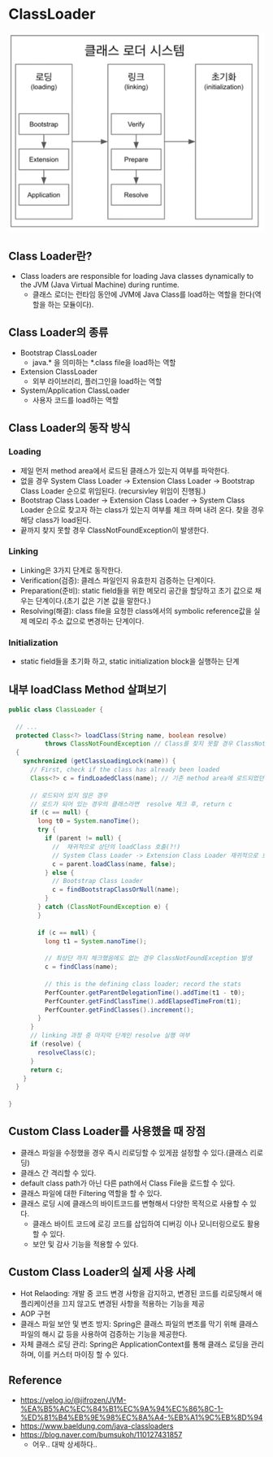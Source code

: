 # ClassLoader

![class-loader-system](./image/class-loader-system.png)

## Class Loader란?
* Class loaders are responsible for loading Java classes dynamically to the JVM (Java Virtual Machine) during runtime.
  * 클래스 로더는 런타임 동안에 JVM에 Java Class를 load하는 역할을 한다(역할을 하는 모듈이다).

## Class Loader의 종류
* Bootstrap ClassLoader
  * java.* 을 의미하는 *.class file을 load하는 역할
* Extension ClassLoader
  * 외부 라이브러리, 플러그인을 load하는 역할
* System/Application ClassLoader
  * 사용자 코드를 load하는 역할


## Class Loader의 동작 방식

### Loading
* 제일 먼저 method area에서 로드된 클래스가 있는지 여부를 파악한다.
* 없을 경우 System Class Loader -> Extension Class Loader -> Bootstrap Class Loader 순으로 위임된다. (recursivley 위임이 진행됨.)
* Bootstrap Class Loader -> Extension Class Loader -> System Class Loader 순으로 찾고자 하는 class가 있는지 여부를 체크 하며 내려 온다. 찾을 경우 해당 class가 load된다.
* 끝까지 찾지 못할 경우 ClassNotFoundException이 발생한다.

### Linking
* Linking은 3가지 단계로 동작한다.
* Verification(검증): 클레스 파일인지 유효한지 검증하는 단계이다.
* Preparation(준비): static field들을 위한 메모리 공간을 할당하고 초기 값으로 채우는 단계이다.(초기 값은 기본 값을 말한다.)
* Resolving(해결): class file을 요청한 class에서의 symbolic reference값을 실제 메모리 주소 값으로 변경하는 단계이다.


### Initialization
* static field들을 초기화 하고, static initialization block을 실행하는 단계 



## 내부 loadClass Method 살펴보기

```java
public class ClassLoader {
	
  // ...
  protected Class<?> loadClass(String name, boolean resolve)
          throws ClassNotFoundException // Class를 찾지 못할 경우 ClassNotFoundException발생 시킴
  {
    synchronized (getClassLoadingLock(name)) {
      // First, check if the class has already been loaded
      Class<?> c = findLoadedClass(name); // 기존 method area에 로드되었던 class였는지를 체크
      
      // 로드되어 있지 않은 경우
      // 로드가 되어 있는 경우의 클래스라면  resolve 체크 후, return c
      if (c == null) {
        long t0 = System.nanoTime();
        try {
          if (parent != null) {
            //  재귀적으로 상단의 loadClass 호출(?!)
            // System Class Loader -> Extension Class Loader 재귀적으로 호출 시 최상단에 null인 경우 아래 findBootstrapClassOrNull Method 호출
            c = parent.loadClass(name, false);
          } else {
            // Bootstrap Class Loader
            c = findBootstrapClassOrNull(name);
          }
        } catch (ClassNotFoundException e) {
        }

        if (c == null) {
          long t1 = System.nanoTime();
					
          // 최상단 까지 체크했음에도 없는 경우 ClassNotFoundException 발생
          c = findClass(name);

          // this is the defining class loader; record the stats
          PerfCounter.getParentDelegationTime().addTime(t1 - t0);
          PerfCounter.getFindClassTime().addElapsedTimeFrom(t1);
          PerfCounter.getFindClasses().increment();
        }
      }
      // linking 과정 중 마지막 단계인 resolve 실행 여부
      if (resolve) {
        resolveClass(c);
      }
      return c;
    }
  }
	
}
```

## Custom Class Loader를 사용했을 때 장점
* 클래스 파일을 수정했을 경우 즉시 리로딩할 수 있게끔 설정할 수 있다.(클래스 리로딩)
* 클래스 간 격리할 수 있다.
* default class path가 아닌 다른 path에서 Class File을 로드할 수 있다.
* 클래스 파일에 대한 Filtering 역할을 할 수 있다.
* 클래스 로딩 시에 클래스의 바이트코드를 변형해서 다양한 목적으로 사용할 수 있다.
  * 클래스 바이트 코드에 로깅 코드를 삽입하여 디버깅 이나 모니터링으로도 활용할 수 있다.
  * 보안 및 감사 기능을 적용할 수 있다.

## Custom Class Loader의 실제 사용 사례
* Hot Relaoding: 개발 중 코드 변경 사항을 감지하고, 변경된 코드를 리로딩해서 애플리케이션을 끄지 않고도 변경된 사항을 적용하는 기능을 제공
* AOP 구현
* 클래스 파일 보안 및 변조 방지: Spring은 클래스 파일의 변조를 막기 위해 클래스 파일의 해시 값 등을 사용하여 검증하는 기능을 제공한다.
* 자체 클래스 로딩 관리: Spring은 ApplicationContext를 통해 클래스 로딩을 관리하며, 이를 커스터 마이징 할 수 있다.


## Reference
* https://velog.io/@jifrozen/JVM-%EA%B5%AC%EC%84%B1%EC%9A%94%EC%86%8C-1-%ED%81%B4%EB%9E%98%EC%8A%A4-%EB%A1%9C%EB%8D%94
* https://www.baeldung.com/java-classloaders
* https://blog.naver.com/bumsukoh/110127431857
  * 어우.. 대박 상세하다..

